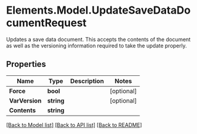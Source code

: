 # Elements.Model.UpdateSaveDataDocumentRequest
Updates a save data document. This accepts the contents of the document as well as the versioning information required to take the update properly.

## Properties

Name | Type | Description | Notes
------------ | ------------- | ------------- | -------------
**Force** | **bool** |  | [optional] 
**VarVersion** | **string** |  | [optional] 
**Contents** | **string** |  | 

[[Back to Model list]](../README.md#documentation-for-models) [[Back to API list]](../README.md#documentation-for-api-endpoints) [[Back to README]](../README.md)

